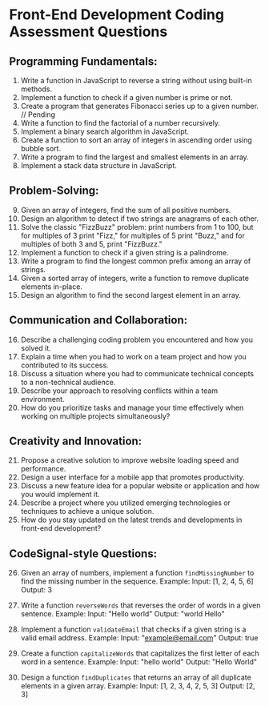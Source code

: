 # Front-End Development Coding Assessment Questions

## Programming Fundamentals:

1. Write a function in JavaScript to reverse a string without using built-in methods.
2. Implement a function to check if a given number is prime or not.
3. Create a program that generates Fibonacci series up to a given number. // Pending
4. Write a function to find the factorial of a number recursively.
5. Implement a binary search algorithm in JavaScript.
6. Create a function to sort an array of integers in ascending order using bubble sort.
7. Write a program to find the largest and smallest elements in an array.
8. Implement a stack data structure in JavaScript.

## Problem-Solving:

9. Given an array of integers, find the sum of all positive numbers.
10. Design an algorithm to detect if two strings are anagrams of each other.
11. Solve the classic "FizzBuzz" problem: print numbers from 1 to 100, but for multiples of 3 print "Fizz," for multiples of 5 print "Buzz," and for multiples of both 3 and 5, print "FizzBuzz."
12. Implement a function to check if a given string is a palindrome.
13. Write a program to find the longest common prefix among an array of strings.
14. Given a sorted array of integers, write a function to remove duplicate elements in-place.
15. Design an algorithm to find the second largest element in an array.

## Communication and Collaboration:

16. Describe a challenging coding problem you encountered and how you solved it.
17. Explain a time when you had to work on a team project and how you contributed to its success.
18. Discuss a situation where you had to communicate technical concepts to a non-technical audience.
19. Describe your approach to resolving conflicts within a team environment.
20. How do you prioritize tasks and manage your time effectively when working on multiple projects simultaneously?

## Creativity and Innovation:

21. Propose a creative solution to improve website loading speed and performance.
22. Design a user interface for a mobile app that promotes productivity.
23. Discuss a new feature idea for a popular website or application and how you would implement it.
24. Describe a project where you utilized emerging technologies or techniques to achieve a unique solution.
25. How do you stay updated on the latest trends and developments in front-end development?

## CodeSignal-style Questions:

26. Given an array of numbers, implement a function `findMissingNumber` to find the missing number in the sequence.
    Example:
    Input: [1, 2, 4, 5, 6]
    Output: 3

27. Write a function `reverseWords` that reverses the order of words in a given sentence.
    Example:
    Input: "Hello world"
    Output: "world Hello"

28. Implement a function `validateEmail` that checks if a given string is a valid email address.
    Example:
    Input: "example@email.com"
    Output: true

29. Create a function `capitalizeWords` that capitalizes the first letter of each word in a sentence.
    Example:
    Input: "hello world"
    Output: "Hello World"

30. Design a function `findDuplicates` that returns an array of all duplicate elements in a given array.
    Example:
    Input: [1, 2, 3, 4, 2, 5, 3]
    Output: [2, 3]
